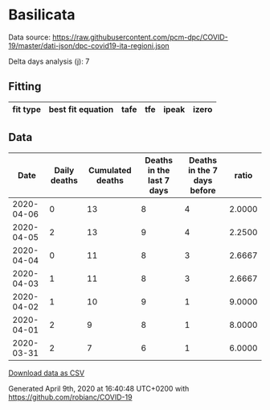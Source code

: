 # Basilicata

Data source: https://raw.githubusercontent.com/pcm-dpc/COVID-19/master/dati-json/dpc-covid19-ita-regioni.json

Delta days analysis (j): 7

## Fitting 
|fit type|best fit equation|tafe|tfe|ipeak|izero|
|-------|-----|--------|------|---|---|

## Data
|Date|Daily deaths|Cumulated deaths|Deaths in the last 7 days|Deaths in the 7 days before|ratio|
|----|----------|-----------|-------|--------------------|-----|
|2020-04-06|0|13|8|4|2.0000|
|2020-04-05|2|13|9|4|2.2500|
|2020-04-04|0|11|8|3|2.6667|
|2020-04-03|1|11|8|3|2.6667|
|2020-04-02|1|10|9|1|9.0000|
|2020-04-01|2|9|8|1|8.0000|
|2020-03-31|2|7|6|1|6.0000|

[Download data as CSV](COVID-19_basilicata_j7_2020-04-06.csv)

Generated April 9th, 2020 at 16:40:48 UTC+0200 with https://github.com/robianc/COVID-19
